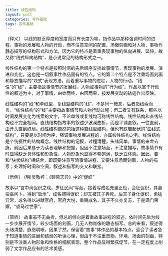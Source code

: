 ```yaml
---
title: 线性结构
layout: post
categories: 写作基础
tags: 写作基础
---
```


〔释义〕 以线的缺乏厚度和宽度而只有长度为喻，指作品中那种强调时间的进程，事物的发展和人物的行动，而不注意空间的配置、场面刻画和对人物、事物作静态描写的结构形式和方法。因为它的特点是着重表现事物的纵向进展、延伸，故又称“线式纵向结构”，是小说常见的结构形式之一。

线性结构的第一个特点是按照时间的先后顺序安排故事情节，表现事物的发展、演进和变化，这也是一切叙事性作品固有的特点。它的第二个特点是不注重场面刻画和静态描写的“块式”表现方法，而着重写事物的进程，人物的行动。“线性”的“线”，主要指故事情节的发展线，人物或事物的“行为线”。作品以富于行动性的叙述为主，对于事情，由始而终，由因而果，按发展变动的轨迹作出反映。

线性结构的“线”和单线型、复线型结构的“线”，不是同一概念，后者指线索而言，“线性结构”的“线”主要指故事情节和人物行动过程；但二者又有联系，那些以时间发展变化为线索的文字，不论单线或复线均可称线性结构。线性结构和直线结构也不完全相同。直线结构指故事的叙述少波澜曲折，而是平铺直叙，一往直前，由开头直到终局。线性结构自然包括这种直线型结构，但也有跌宕起伏的“曲线式结构”，只要是以时间为序，强调事物发展进程的，亦属线性结构之列。线性结构是个统摄性的结构概念。线性结构的记叙，过程清楚，头绪简单，事情的来龙去脉，前因后果易于为读者理解和把握，但因不注意场面，不注意描写，故事情节有时显得缺乏具体性和形象性，人物形象也显得不够饱满，缺乏立体感。因此，要和“块状结构”相结合，即既要注意写清事情进程，又要注意场面刻画，人物的描写；处理好时间和空间，叙述和描写的交叉和联接。

〔示例〕 (明)吴敬梓：《聊斋志异》中的“促织”

故事以“宫中尚促织之戏，岁征民间”写起，接着写成名充里正役，会征促织，其妻投巫问卜，得到“启示”，成名捕得促织；却又被其子弄死。后其子身化促织，勇猛异常，成名得以进献官府，官府大悦，重赐成名，其子不久亦复苏，于是满门荣耀，“裘马过世家”。

〔简析〕 故事虽不无曲折，但总的倾向是着重故事进程的叙述，依时间先后为线一步步展开情节，较少场面的刻画，几无人物肖像的静态描写。总的来看，叙述得头绪清楚，脉络明晰，因果了然，保留着“故事”体作品的基本特点，迎合了读者急于知道事情的进展和结局的听读心理，但由于不注重景物、环境、场面的刻画，特别是不注重人物形象和性格的细腻表现，整个作品显得繁弦促节，在一定程度上削弱了文学作品应有的艺术美感。 